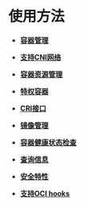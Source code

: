 # 使用方法<a name="ZH-CN_TOPIC_0184808051"></a>

-   **[容器管理](容器管理.md)**  

-   **[支持CNI网络](支持CNI网络.md)**  

-   **[容器资源管理](容器资源管理.md)**  

-   **[特权容器](特权容器.md)**  

-   **[CRI接口](CRI接口.md)**  

-   **[镜像管理](镜像管理.md)**  

-   **[容器健康状态检查](容器健康状态检查.md)**  

-   **[查询信息](查询信息.md)**  

-   **[安全特性](安全特性.md)**  

-   **[支持OCI hooks](支持OCI-hooks.md)**  


